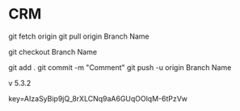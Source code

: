 # CRM
<!-- To set your branch as origin -->
git fetch origin
git pull origin Branch Name
<!-- To switch to your branch -->
git checkout Branch Name
<!-- To Commit code -->
git add .
git commit -m "Comment"
git push -u origin Branch Name
<!-- Bootstrap Version -->
v 5.3.2
<!-- Map API Key -->
key=AIzaSyBip9jQ_8rXLCNq9aA6GUqOOlqM-6tPzVw
